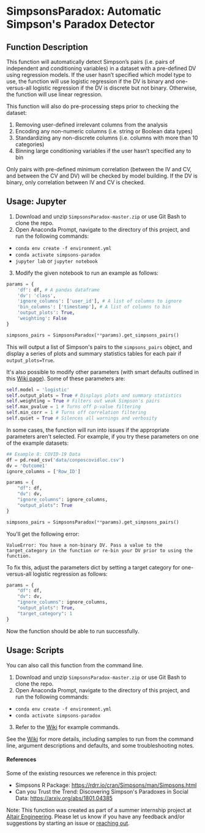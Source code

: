 # SimpsonsParadox: Automatic Simpson's Paradox Detector


## Function Description 
This function will automatically detect Simpson’s pairs (i.e. pairs of independent and conditioning variables) in a dataset with a pre-defined DV using regression models. If the user hasn’t specified which model type to use, the function will use logistic regression if the DV is binary and one-versus-all logistic regression if the DV is discrete but not binary. Otherwise, the function will use linear regression.  

 
This function will also do pre-processing steps prior to checking the dataset: 

1. Removing user-defined irrelevant columns from the analysis 
2. Encoding any non-numeric columns (i.e. string or Boolean data types) 
3. Standardizing any non-discrete columns (i.e. columns with more than 10 categories) 
4. Binning large conditioning variables if the user hasn’t specified any to bin 

Only pairs with pre-defined minimum correlation (between the IV and CV, and between the CV and DV) will be checked by model building. If the DV is binary, only correlation between IV and CV is checked. 

## Usage: Jupyter 
1.	Download and unzip ``SimpsonsParadox-master.zip`` or use Git Bash to clone the repo.
2.	Open Anaconda Prompt, navigate to the directory of this project, and run the following commands:
* `conda env create -f environment.yml`
* `conda activate simpsons-paradox`
* `jupyter lab` or `jupyter notebook`
3. Modify the given notebook to run an example as follows:
```python
params = {
    'df': df, # A pandas dataframe
    'dv': 'class',
    'ignore_columns': ['user_id'], # A list of columns to ignore
    'bin_columns': ['timestamp'], # A list of columns to bin
    'output_plots': True,
    'weighting': False
}

simpsons_pairs = SimpsonsParadox(**params).get_simpsons_pairs()
```
This will output a list of Simpson's pairs to the ```simpsons_pairs``` object, and display a series of plots and summary statistics tables for each pair if ```output_plots=True```.

It's also possible to modify other parameters (with smart defaults outlined in this [Wiki page](https://github.com/ehart-altair/SimpsonsParadox/wiki/Arguments)). Some of these parameters are:
```python
self.model = 'logistic'
self.output_plots = True # Displays plots and summary statistics
self.weighting = True # Filters out weak Simpson's pairs
self.max_pvalue = 1 # Turns off p-value filtering
self.min_corr = 1 # Turns off correlation filtering
self.quiet = True # Silences all warnings and verbosity
```

In some cases, the function will run into issues if the appropriate parameters aren't selected. For example, if you try these parameters on one of the example datasets:
```python
## Example 8: COVID-19 Data
df = pd.read_csv('data/conposcovidloc.csv')
dv = 'Outcome1'
ignore_columns = ['Row_ID']

params = {
    "df": df,
    "dv": dv,
    "ignore_columns": ignore_columns,
    "output_plots": True
}

simpsons_pairs = SimpsonsParadox(**params).get_simpsons_pairs()

```
You'll get the following error:
```
ValueError: You have a non-binary DV. Pass a value to the target_category in the function or re-bin your DV prior to using the function.
```
To fix this, adjust the parameters dict by setting a target category for one-versus-all logistic regression as follows:
```python 
params = {
    "df": df,
    "dv": dv,
    "ignore_columns": ignore_columns,
    "output_plots": True,
    "target_category": 1
}
```
Now the function should be able to run successfully.
## Usage: Scripts 
You can also call this function from the command line.

1.	Download and unzip ``SimpsonsParadox-master.zip`` or use Git Bash to clone the repo.
2.	Open Anaconda Prompt, navigate to the directory of this project, and run the following commands:
* `conda env create -f environment.yml`
* `conda activate simpsons-paradox`
3. Refer to the [Wiki](https://github.com/ehart-altair/SimpsonsParadox/wiki) for example commands.

See the [Wiki](https://github.com/ehart-altair/SimpsonsParadox/wiki) for more details, including samples to run from the command line, argument descriptions and defaults, and some troubleshooting notes.

#### References
Some of the existing resources we reference in this project:
* Simpsons R Package: https://rdrr.io/cran/Simpsons/man/Simpsons.html
* Can you Trust the Trend: Discovering Simpson's Paradoxes in Social Data: https://arxiv.org/abs/1801.04385

Note: This function was created as part of a summer internship project at [Altair Engineering](https://altair.com/). Please let us know if you have any feedback and/or suggestions by starting an issue or [reaching out](mailto:walaamar@outlook.com).
